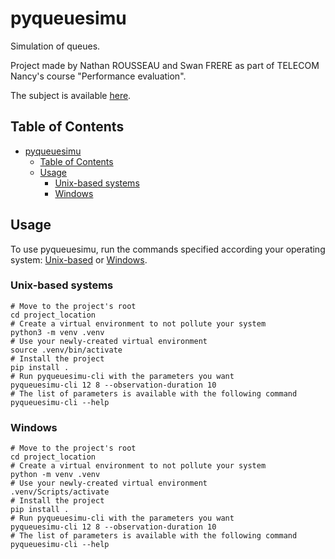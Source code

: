# pyqueuesimu

Simulation of queues.

Project made by Nathan ROUSSEAU and Swan FRERE as part of TELECOM Nancy's course "Performance evaluation". 

The subject is available [here](docs/subject.pdf).

## Table of Contents

<!-- TOC -->
* [pyqueuesimu](#pyqueuesimu)
  * [Table of Contents](#table-of-contents)
  * [Usage](#usage)
    * [Unix-based systems](#unix-based-systems)
    * [Windows](#windows)
<!-- TOC -->

## Usage

To use pyqueuesimu, run the commands specified according your operating system: [Unix-based](#unix-based-systems) or [Windows](#windows).

### Unix-based systems

```shell
# Move to the project's root
cd project_location
# Create a virtual environment to not pollute your system
python3 -m venv .venv
# Use your newly-created virtual environment
source .venv/bin/activate
# Install the project
pip install .
# Run pyqueuesimu-cli with the parameters you want
pyqueuesimu-cli 12 8 --observation-duration 10
# The list of parameters is available with the following command
pyqueuesimu-cli --help
```

### Windows

```shell
# Move to the project's root
cd project_location
# Create a virtual environment to not pollute your system
python -m venv .venv
# Use your newly-created virtual environment
.venv/Scripts/activate
# Install the project
pip install .
# Run pyqueuesimu-cli with the parameters you want
pyqueuesimu-cli 12 8 --observation-duration 10
# The list of parameters is available with the following command
pyqueuesimu-cli --help
```
